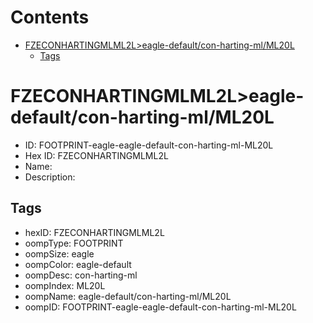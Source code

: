 



Contents
========

* [FZECONHARTINGMLML2L>eagle-default/con-harting-ml/ML20L](#fzeconhartingmlml2leagle-defaultcon-harting-mlml20l)
	* [Tags](#tags)

# FZECONHARTINGMLML2L>eagle-default/con-harting-ml/ML20L

- ID: FOOTPRINT-eagle-eagle-default-con-harting-ml-ML20L
- Hex ID: FZECONHARTINGMLML2L
- Name: 
- Description: 

## Tags

- hexID: FZECONHARTINGMLML2L
- oompType: FOOTPRINT
- oompSize: eagle
- oompColor: eagle-default
- oompDesc: con-harting-ml
- oompIndex: ML20L
- oompName: eagle-default/con-harting-ml/ML20L
- oompID: FOOTPRINT-eagle-eagle-default-con-harting-ml-ML20L
